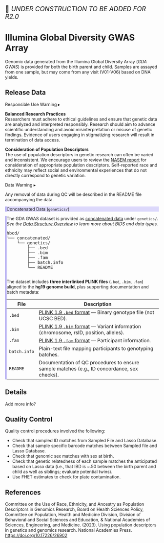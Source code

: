 <p style="font-size: 1.5em;">🚧 <i>UNDER CONSTRUCTION TO BE ADDED FOR R2.0</i></p>

# Illumina Global Diversity GWAS Array 

Genomic data generated from the Illumina Global Diversity Array (*GDA GWAS*) is provided for both the birth parent and child. Samples are assayed from one sample, but may come from any visit (V01-V06) based on DNA yields.

## Release Data

<div id="alert" class="alert-banner" onclick="toggleCollapse(this)">
  <span class="emoji"><i class="fas fa-exclamation-circle"></i></span>
  <span class="text-with-link">
  <span class="text">Responsible Use Warning</span>
  <a class="anchor-link" href="#alert" title="Copy link">
  <i class="fa-solid fa-link"></i>
  </a>
  </span>
  <span class="arrow">▸</span>
</div>
<div class="alert-collapsible-content">
<p><b>Balanced Research Practices</b><br>
Researchers must adhere to ethical guidelines and ensure that genetic data are analyzed and interpreted responsibly. Research should aim to advance scientific understanding and avoid misinterpretation or misuse of genetic findings. Evidence of users engaging in stigmatizing research will result in termination of data access.</p>
<p><b>Consideration of Population Descriptors</b><br>
The use of population descriptors in genetic research can often be varied and inconsistent. We encourage users to review the <a href="https://doi.org/10.17226/26902">NASEM report</a> for consideration of appropriate population descriptors. Self-reported race and ethnicity may reflect social and environmental experiences that do not directly correspond to genetic variation.</p>
</div>

<div id="warning" class="warning-banner" onclick="toggleCollapse(this)">
  <span class="emoji"><i class="fas fa-exclamation-triangle"></i></span>
  <span class="text-with-link">
  <span class="text">Data Warning</span>
  <a class="anchor-link" href="#warning" title="Copy link">
  <i class="fa-solid fa-link"></i>
  </a>
  </span>
  <span class="arrow">▸</span>
</div>
<div class="warning-collapsible-content">
<p>Any removal of data during QC will be described in the README file accompanying the data.</p> 
</div>

<div id="concat" class="static-banner" style="background-color: #dcd8fb; border-left: 5px solid #b5aef2;">
  <span class="emoji"><i class="fa fa-folder-tree"></i></span>
  <span class="text-with-link">
    <span class="text">Concatenated Data (<code>genetics/</code>)</span>
    <a class="anchor-link" href="#concat" title="Copy link">
      <i class="fa-solid fa-link"></i>
    </a>
  </span>
</div>
<div class="notification-static-content" style="border-left: 5px solid #b5aef2;">
  <p>The GDA GWAS dataset is provided as <a href="../../../datacuration/file-based-data/#concatenated-data">concatenated data</a> under 
    <code>genetics/</code>. <i>See the <a href="../../../datacuration/overview" target="_blank">Data Structure Overview</a> to learn more about BIDS and data types.</i></p>
  <pre class="folder-tree">
hbcd/
└── concatenated/
    └── genetics/
        ├── .bed
        ├── .bim
        ├── .fam
        ├── batch.info
        └── README
  </pre>
  <p>The dataset includes <strong>three interlinked PLINK files</strong> (<code>.bed</code>, <code>.bim</code>, <code>.fam</code>) aligned to the <strong>hg19 genome build</strong>, plus supporting documentation and batch metadata:</p>
  <table class="table-no-vertical-lines" style="width: 100%; border-collapse: collapse; table-layout: fixed;">
    <thead>
      <tr>
        <th>File</th>
        <th>Description</th>
      </tr>
    </thead>
    <tbody>
      <tr>
        <td><code>.bed</code></td>
        <td><a href="https://www.cog-genomics.org/plink/1.9/formats#bed">PLINK 1.9 <code>.bed</code> format</a> — Binary genotype file (not UCSC BED).</td>
      </tr>
      <tr>
        <td><code>.bim</code></td>
        <td><a href="https://www.cog-genomics.org/plink/1.9/formats#bim">PLINK 1.9 <code>.bim</code> format</a> — Variant information (chromosome, rsID, position, alleles).</td>
      </tr>
      <tr>
        <td><code>.fam</code></td>
        <td><a href="https://www.cog-genomics.org/plink/1.9/formats#fam">PLINK 1.9 <code>.fam</code> format</a> — Participant information.</td>
      </tr>
      <tr>
        <td><code>batch.info</code></td>
        <td>Plain-text file mapping participants to genotyping batches.</td>
      </tr>
      <tr>
        <td><code>README</code></td>
        <td>Documentation of QC procedures to ensure sample matches (e.g., ID concordance, sex checks).</td>
      </tr>
    </tbody>
  </table>
</div>

## Details

Add more info?

## Quality Control

Quality control procedures involved the following:

<ul>
  <li>Check that sampled ID matches from Sampled File and Lasso Database.</li>
  <li>Check that sample specific barcode matches between Sampled file and Lasso Database.</li>
  <li>Check that genomic sex matches with sex at birth.</li>
  <li>Check that genetic relatedness of each sample matches the anticipated based on Lasso data (i.e., that IBD is ~.50 between the birth parent and child as well as siblings; evaluate potential twins).</li>
  <li>Use FHET estimates to check for plate contamination.</li>
</ul>

## References

<div class="references"> 
<p>Committee on the Use of Race, Ethnicity, and Ancestry as Population Descriptors in Genomics Research, Board on Health Sciences Policy, Committee on Population, Health and Medicine Division, Division of Behavioral and Social Sciences and Education, & National Academies of Sciences, Engineering, and Medicine. (2023). Using population descriptors in genetics and genomics research. National Academies Press. <a href="https://doi.org/10.17226/26902">https://doi.org/10.17226/26902</a></p>  
</div>

<br>
